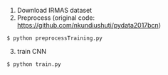 1. Download IRMAS dataset
2. Preprocess (original code: https://github.com/nkundiushuti/pydata2017bcn)
```
$ python preprocessTraining.py
```
3. train CNN
```
$ python train.py
```